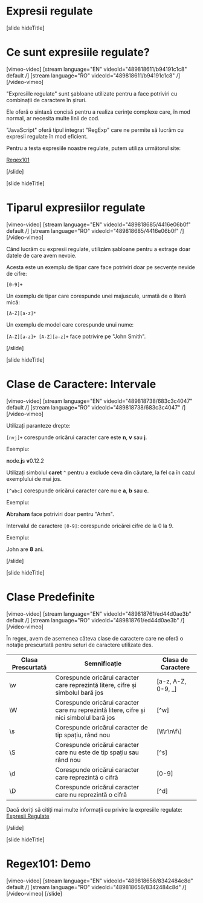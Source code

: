 # Expresii regulate

[slide hideTitle]
# Ce sunt expresiile regulate?

[vimeo-video]
[stream language="EN" videoId="489818611/b94191c1c8" default /]
[stream language="RO" videoId="489818611/b94191c1c8"  /]
[/video-vimeo]

"Expresiile regulate" sunt șabloane utilizate pentru a face potriviri cu combinații de caractere în șiruri.

Ele oferă o sintaxă concisă pentru a realiza cerințe complexe care, în mod normal, ar necesita multe linii de cod.

"JavaScript" oferă tipul integrat "RegExp" care ne permite să lucrăm cu expresii regulate în mod eficient.

Pentru a testa expresiile noastre regulate, putem utiliza următorul site:

[Regex101](www.regex101.com)

[/slide]

[slide hideTitle]
# Tiparul expresiilor regulate

[vimeo-video]
[stream language="EN" videoId="489818685/4416e06b0f" default /]
[stream language="RO" videoId="489818685/4416e06b0f"  /]
[/video-vimeo]

Când lucrăm cu expresii regulate, utilizăm șabloane pentru a extrage doar datele de care avem nevoie.

Acesta este un exemplu de tipar care face potriviri doar pe secvențe nevide de cifre:

`[0-9]+`

Un exemplu de tipar care corespunde unei majuscule, urmată de o literă mică:

`[A-Z][a-z]*`

Un exemplu de model care corespunde unui nume:

`[A-Z][a-z]+ [A-Z][a-z]+` face potrivire pe "John Smith".

[/slide]

[slide hideTitle]
# Clase de Caractere: Intervale


[vimeo-video]
[stream language="EN" videoId="489818738/683c3c4047" default /]
[stream language="RO" videoId="489818738/683c3c4047"  /]
[/video-vimeo]

Utilizați paranteze drepte:

`[nvj]+` corespunde oricărui caracter care este **n**, **v** sau **j**.

Exemplu:

**n**ode.**j**s **v**0.12.2

Utilizați simbolul **caret** `^` pentru a exclude ceva din căutare, la fel ca în cazul exemplului de mai jos.

`[^abc]` corespunde oricărui caracter care nu e **a**, **b** sau **c**.

Exemplu:

**A**b**r**a**h**a**m** face potriviri doar pentru "Arhm".

Intervalul de caractere `[0-9]`: corespunde oricărei cifre de la 0 la 9.

Exemplu:

John are **8** ani.

[/slide]

[slide hideTitle]
# Clase Predefinite


[vimeo-video]
[stream language="EN" videoId="489818761/ed44d0ae3b" default /]
[stream language="RO" videoId="489818761/ed44d0ae3b"  /]
[/video-vimeo]

În regex, avem de asemenea câteva clase de caractere care ne oferă o notație prescurtată pentru seturi de caractere utilizate des.

| **Clasa Prescurtată** | **Semnificație** | **Clasa de Caractere** |
| --- | --- | --- |
| \w | Corespunde oricărui caracter care reprezintă litere, cifre și simbolul bară jos | \[a\-z\, A\-Z\, 0\-9\, \_\] |
| \W | Corespunde oricărui caracter care nu reprezintă litere, cifre și nici simbolul bară jos | \[\^w\] |
| \s | Corespunde oricărui caracter de tip spațiu, rând nou | \[\\t\\r\\n\\f\\] |
| \S | Corespunde oricărui caracter care nu este de tip spațiu sau rând nou | \[\^s\] |
| \d | Corespunde oricărui caracter care reprezintă o cifră | \[0\-9\] |
| \D | Corespunde oricărui caracter care nu reprezintă o cifră | \[\^d\] |

Dacă doriți să citiți mai multe informații cu privire la expresiile regulate: [Expresii Regulate](https://www.regular-expressions.info/)

[/slide]

[slide hideTitle]
# Regex101: Demo

[vimeo-video]
[stream language="EN" videoId="489818656/8342484c8d" default /]
[stream language="RO" videoId="489818656/8342484c8d"  /]
[/video-vimeo]
[/slide]